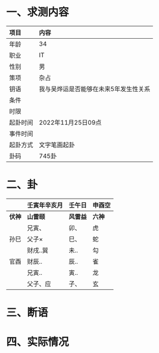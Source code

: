 # 一、求测内容
|项目|内容|
|:-|:-|
|年龄|34|
|职业|IT|
|性别|男|
|策项|杂占|
|钥语|我与吴烨运是否能够在未来5年发生性关系|
|条件||
|时限||
|起卦时间|2022年11月25日09点|
|事件时间||
|起卦方式|文字笔画起卦|
|卦码|745卦|

# 二、卦
||壬寅年辛亥月|壬午日|申酉空|
|:-|:-|:-|:-|
|**伏神**|**山雷颐**|**风雷益**|**六神**|
||兄寅、|卯、|虎|
|孙巳|父子×|巳、|蛇|
||财戌..巽|未..|勾|
|官酉|财辰..|辰..|雀|
||兄寅..|寅..|龙|
||父子、应|子、|玄|


# 三、断语

# 四、实际情况